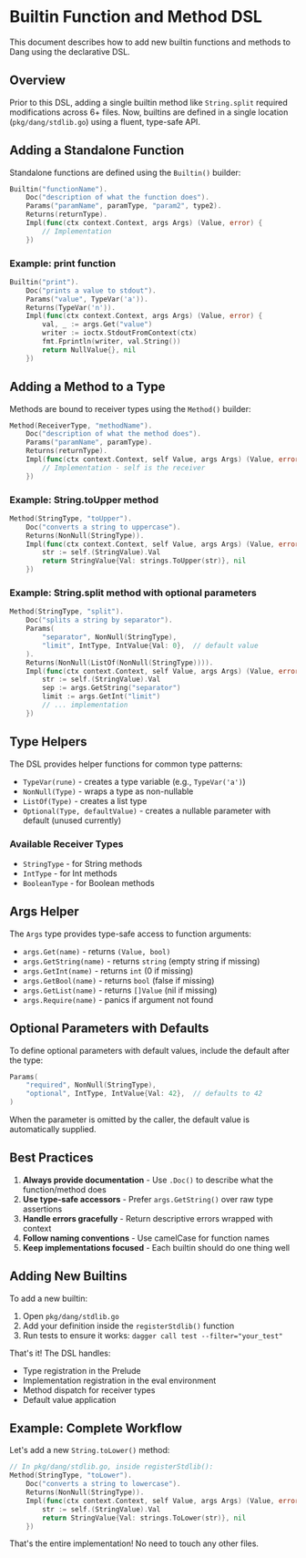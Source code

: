 # Builtin Function and Method DSL

This document describes how to add new builtin functions and methods to Dang using the declarative DSL.

## Overview

Prior to this DSL, adding a single builtin method like `String.split` required modifications across 6+ files. Now, builtins are defined in a single location (`pkg/dang/stdlib.go`) using a fluent, type-safe API.

## Adding a Standalone Function

Standalone functions are defined using the `Builtin()` builder:

```go
Builtin("functionName").
    Doc("description of what the function does").
    Params("paramName", paramType, "param2", type2).
    Returns(returnType).
    Impl(func(ctx context.Context, args Args) (Value, error) {
        // Implementation
    })
```

### Example: print function

```go
Builtin("print").
    Doc("prints a value to stdout").
    Params("value", TypeVar('a')).
    Returns(TypeVar('n')).
    Impl(func(ctx context.Context, args Args) (Value, error) {
        val, _ := args.Get("value")
        writer := ioctx.StdoutFromContext(ctx)
        fmt.Fprintln(writer, val.String())
        return NullValue{}, nil
    })
```

## Adding a Method to a Type

Methods are bound to receiver types using the `Method()` builder:

```go
Method(ReceiverType, "methodName").
    Doc("description of what the method does").
    Params("paramName", paramType).
    Returns(returnType).
    Impl(func(ctx context.Context, self Value, args Args) (Value, error) {
        // Implementation - self is the receiver
    })
```

### Example: String.toUpper method

```go
Method(StringType, "toUpper").
    Doc("converts a string to uppercase").
    Returns(NonNull(StringType)).
    Impl(func(ctx context.Context, self Value, args Args) (Value, error) {
        str := self.(StringValue).Val
        return StringValue{Val: strings.ToUpper(str)}, nil
    })
```

### Example: String.split method with optional parameters

```go
Method(StringType, "split").
    Doc("splits a string by separator").
    Params(
        "separator", NonNull(StringType),
        "limit", IntType, IntValue{Val: 0},  // default value
    ).
    Returns(NonNull(ListOf(NonNull(StringType)))).
    Impl(func(ctx context.Context, self Value, args Args) (Value, error) {
        str := self.(StringValue).Val
        sep := args.GetString("separator")
        limit := args.GetInt("limit")
        // ... implementation
    })
```

## Type Helpers

The DSL provides helper functions for common type patterns:

- `TypeVar(rune)` - creates a type variable (e.g., `TypeVar('a')`)
- `NonNull(Type)` - wraps a type as non-nullable
- `ListOf(Type)` - creates a list type
- `Optional(Type, defaultValue)` - creates a nullable parameter with default (unused currently)

### Available Receiver Types

- `StringType` - for String methods
- `IntType` - for Int methods
- `BooleanType` - for Boolean methods

## Args Helper

The `Args` type provides type-safe access to function arguments:

- `args.Get(name)` - returns `(Value, bool)`
- `args.GetString(name)` - returns `string` (empty string if missing)
- `args.GetInt(name)` - returns `int` (0 if missing)
- `args.GetBool(name)` - returns `bool` (false if missing)
- `args.GetList(name)` - returns `[]Value` (nil if missing)
- `args.Require(name)` - panics if argument not found

## Optional Parameters with Defaults

To define optional parameters with default values, include the default after the type:

```go
Params(
    "required", NonNull(StringType),
    "optional", IntType, IntValue{Val: 42},  // defaults to 42
)
```

When the parameter is omitted by the caller, the default value is automatically supplied.

## Best Practices

1. **Always provide documentation** - Use `.Doc()` to describe what the function/method does
2. **Use type-safe accessors** - Prefer `args.GetString()` over raw type assertions
3. **Handle errors gracefully** - Return descriptive errors wrapped with context
4. **Follow naming conventions** - Use camelCase for function names
5. **Keep implementations focused** - Each builtin should do one thing well

## Adding New Builtins

To add a new builtin:

1. Open `pkg/dang/stdlib.go`
2. Add your definition inside the `registerStdlib()` function
3. Run tests to ensure it works: `dagger call test --filter="your_test"`

That's it! The DSL handles:
- Type registration in the Prelude
- Implementation registration in the eval environment
- Method dispatch for receiver types
- Default value application

## Example: Complete Workflow

Let's add a new `String.toLower()` method:

```go
// In pkg/dang/stdlib.go, inside registerStdlib():
Method(StringType, "toLower").
    Doc("converts a string to lowercase").
    Returns(NonNull(StringType)).
    Impl(func(ctx context.Context, self Value, args Args) (Value, error) {
        str := self.(StringValue).Val
        return StringValue{Val: strings.ToLower(str)}, nil
    })
```

That's the entire implementation! No need to touch any other files.
